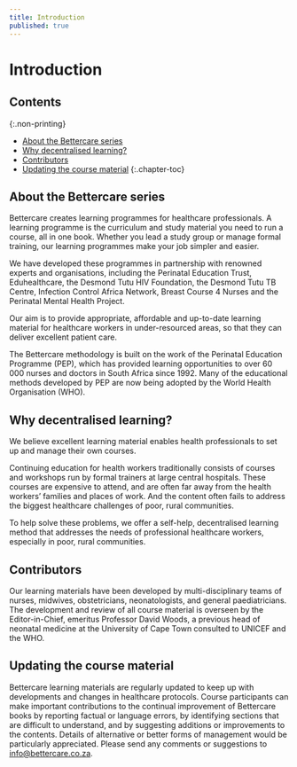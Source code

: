```yaml
---
title: Introduction
published: true
---
```


# Introduction

## Contents
{:.non-printing}

*   [About the Bettercare series](#about-the-bettercare-series)
*   [Why decentralised learning?](#why-decentralised-learning)
*   [Contributors](#contributors)
*   [Updating the course material](#updating-the-course-material)
{:.chapter-toc}

## About the Bettercare series

Bettercare creates learning programmes for healthcare professionals. A learning programme is the curriculum and study material you need to run a course, all in one book. Whether you lead a study group or manage formal training, our learning programmes make your job simpler and easier.

We have developed these programmes in partnership with renowned experts and organisations, including the Perinatal Education Trust, Eduhealthcare, the Desmond Tutu HIV Foundation, the Desmond Tutu TB Centre, Infection Control Africa Network, Breast Course 4 Nurses and the Perinatal Mental Health Project.

Our aim is to provide appropriate, affordable and up-to-date learning material for healthcare workers in under-resourced areas, so that they can deliver excellent patient care.

The Bettercare methodology is built on the work of the Perinatal Education Programme (PEP), which has provided learning opportunities to over 60 000 nurses and doctors in South Africa since 1992. Many of the educational methods developed by PEP are now being adopted by the World Health Organisation (WHO).

## Why decentralised learning? 

We believe excellent learning material enables health professionals to set up and manage their own courses.

Continuing education for health workers traditionally consists of courses and workshops run by formal trainers at large central hospitals. These courses are expensive to attend, and are often far away from the health workers’ families and places of work. And the content often fails to address the biggest healthcare challenges of poor, rural communities.

To help solve these problems, we offer a self-help, decentralised learning method that addresses the needs of professional healthcare workers, especially in poor, rural communities.

## Contributors

Our learning materials have been developed by multi-disciplinary teams of nurses, midwives, obstetricians, neonatologists, and general paediatricians. The development and review of all course material is overseen by the Editor-in-Chief, emeritus Professor David Woods, a previous head of neonatal medicine at the University of Cape Town consulted to UNICEF and the WHO.

## Updating the course material

Bettercare learning materials are regularly updated to keep up with developments and changes in healthcare protocols. Course participants can make important contributions to the continual improvement of Bettercare books by reporting factual or language errors, by identifying sections that are difficult to understand, and by suggesting additions or improvements to the contents. Details of alternative or better forms of management would be particularly appreciated. Please send any comments or suggestions to <info@bettercare.co.za>.